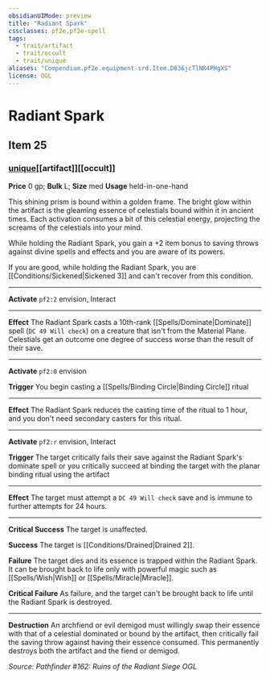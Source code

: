 ```yaml
---
obsidianUIMode: preview
title: "Radiant Spark"
cssclasses: pf2e,pf2e-spell
tags:
  - trait/artifact
  - trait/occult
  - trait/unique
aliases: "Compendium.pf2e.equipment-srd.Item.D836jcTlNR4PHgXS"
license: OGL
---
```

# Radiant Spark
## Item 25
### [unique](unique "Unique Rarity Trait")[[artifact]][[occult]]


**Price** 0 gp; 
**Bulk** L; **Size** med
**Usage** held-in-one-hand

This shining prism is bound within a golden frame. The bright glow within the artifact is the gleaming essence of celestials bound within it in ancient times. Each activation consumes a bit of this celestial energy, projecting the screams of the celestials into your mind.

While holding the Radiant Spark, you gain a +2 item bonus to saving throws against divine spells and effects and you are aware of its powers.

If you are good, while holding the Radiant Spark, you are [[Conditions/Sickened|Sickened 3]] and can't recover from this condition.

* * *

**Activate** `pf2:2` envision, Interact

* * *

**Effect** The Radiant Spark casts a 10th-rank [[Spells/Dominate|Dominate]] spell (`DC 49 Will check`) on a creature that isn't from the Material Plane. Celestials get an outcome one degree of success worse than the result of their save.

* * *

**Activate** `pf2:0` envision

**Trigger** You begin casting a [[Spells/Binding Circle|Binding Circle]] ritual

* * *

**Effect** The Radiant Spark reduces the casting time of the ritual to 1 hour, and you don't need secondary casters for this ritual.

* * *

**Activate** `pf2:r` envision, Interact

**Trigger** The target critically fails their save against the Radiant Spark's dominate spell or you critically succeed at binding the target with the planar binding ritual using the artifact

* * *

**Effect** The target must attempt a `DC 49 Will check` save and is immune to further attempts for 24 hours.

* * *

**Critical Success** The target is unaffected.

**Success** The target is [[Conditions/Drained|Drained 2]].

**Failure** The target dies and its essence is trapped within the Radiant Spark. It can be brought back to life only with powerful magic such as [[Spells/Wish|Wish]] or [[Spells/Miracle|Miracle]].

**Critical Failure** As failure, and the target can't be brought back to life until the Radiant Spark is destroyed.

* * *

**Destruction** An archfiend or evil demigod must willingly swap their essence with that of a celestial dominated or bound by the artifact, then critically fail the saving throw against having their essence consumed. This permanently destroys both the artifact and the fiend or demigod.

*Source: Pathfinder #162: Ruins of the Radiant Siege*
*OGL*